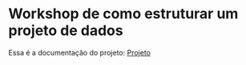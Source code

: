 # Workshop de como estruturar um projeto de dados

Essa é a documentação do projeto:
[Projeto](https://github.com/ffalves/workshop-estrutura-de-projetos)

